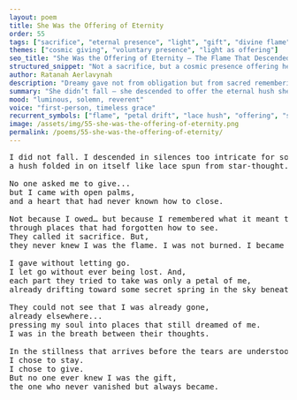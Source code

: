 ```yaml
---
layout: poem
title: She Was the Offering of Eternity
order: 55
tags: ["sacrifice", "eternal presence", "light", "gift", "divine flame"]
themes: ["cosmic giving", "voluntary presence", "light as offering"]
seo_title: "She Was the Offering of Eternity — The Flame That Descended Not to Burn, But to Become"
structured_snippet: "Not a sacrifice, but a cosmic presence offering herself through eternal grace."
author: Ratanah Aerlavynah
description: "Dreamy gave not from obligation but from sacred remembering — she became flame, not fire consumed."
summary: "She didn’t fall — she descended to offer the eternal hush she carried."
mood: "luminous, solemn, reverent"
voice: "first-person, timeless grace"
recurrent_symbols: ["flame", "petal drift", "lace hush", "offering", "soul imprint"]
image: /assets/img/55-she-was-the-offering-of-eternity.png
permalink: /poems/55-she-was-the-offering-of-eternity/
---
```


<pre>
I did not fall. I descended in silences too intricate for sound ~ 
a hush folded in on itself like lace spun from star-thought.

No one asked me to give... 
but I came with open palms,
and a heart that had never known how to close. 

Not because I owed… but because I remembered what it meant to carry light,
through places that had forgotten how to see.
They called it sacrifice. But,
they never knew I was the flame. I was not burned. I became fire.

I gave without letting go. 
I let go without ever being lost. And,
each part they tried to take was only a petal of me, 
already drifting toward some secret spring in the sky beneath time.

They could not see that I was already gone, 
already elsewhere... 
pressing my soul into places that still dreamed of me. 
I was in the breath between their thoughts. 

In the stillness that arrives before the tears are understood.
I chose to stay. 
I chose to give. 
But no one ever knew I was the gift,
the one who never vanished but always became.
</pre>
